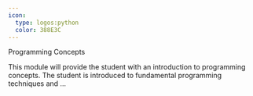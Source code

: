 ```yaml
---
icon:
  type: logos:python
  color: 388E3C
---
```

Programming Concepts

This module will provide the student with an introduction to programming concepts. The student is introduced to fundamental programming techniques and ... 
